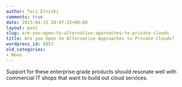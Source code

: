 ```yaml
---
author: Teri Elniski
comments: true
date: 2013-04-15 20:07:15+00:00
layout: post
slug: are-you-open-to-alternative-approaches-to-private-clouds
title: Are you Open to Alternative Approaches to Private Clouds?
wordpress_id: 6057
old_categories:
- News
---
```


Support for these enterprise grade products should resonate well with commercial IT shops that want to build out cloud services. 
